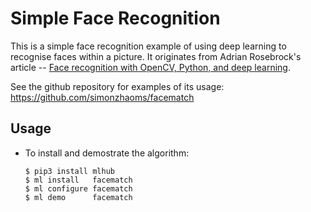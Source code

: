 # Simple Face Recognition #

This is a simple face recognition example of using deep learning to
recognise faces within a picture.  It originates from Adrian
Rosebrock's article --
[Face recognition with OpenCV, Python, and deep learning](https://www.pyimagesearch.com/2018/06/18/face-recognition-with-opencv-python-and-deep-learning/).

See the github repository for examples of its usage:
https://github.com/simonzhaoms/facematch


## Usage ##

* To install and demostrate the algorithm:

  ```console
  $ pip3 install mlhub
  $ ml install   facematch
  $ ml configure facematch
  $ ml demo      facematch
  ```
